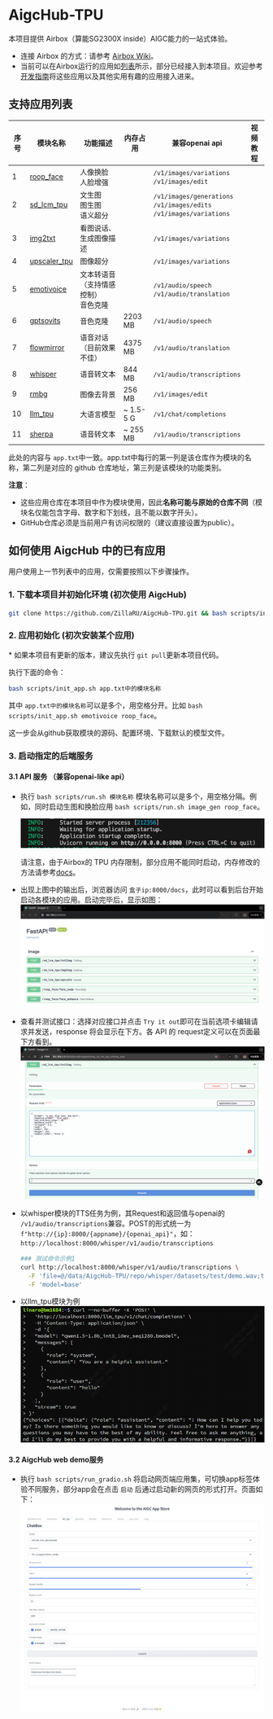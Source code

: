 # AigcHub-TPU

本项目提供 Airbox（算能SG2300X inside）AIGC能力的一站式体验。

- 连接 Airbox 的方式：请参考 [Airbox Wiki](https://gitee.com/zilla0717/AirboxWiki)。
- 当前可以在Airbox运行的应用如[列表](https://gitee.com/zilla0717/AirboxWiki/blob/master/README.md)所示，部分已经接入到本项目。欢迎参考[开发指南](docs/developer_tutorial.md)将这些应用以及其他实用有趣的应用接入进来。

## 支持应用列表

| 序号 | 模块名称     | 功能描述                             | 内存占用 |   兼容openai api | 视频教程 |
| ---- | ------------ | ----------------------------------- | -------- | -------- | -------- |
| 1    | [roop_face](https://github.com/ZillaRU/roop_face.git)      | 人像换脸<br>人脸增强         |          | `/v1/images/variations`<br>`/v1/images/edit` |              |
| 2    | [sd_lcm_tpu](https://github.com/ZillaRU/SD-lcm-tpu.git)     | 文生图<br>图生图<br>语义超分  |          | `/v1/images/generations`<br>`/v1/images/edits`<br>`/v1/images/variations` |              |
| 3    | [img2txt](https://github.com/ZillaRU/ImageSpeaking.git)  | 看图说话、生成图像描述           |          | `/v1/images/variations` |              |
| 4    | [upscaler_tpu](https://github.com/ZillaRU/upscaler_tpu.git)   | 图像超分                   |          | `/v1/images/variations` |              |
| 5    | [emotivoice](https://github.com/ZillaRU/EmotiVoice-TPU.git) | 文本转语音（支持情感控制）<br>音色克隆  |           | `/v1/audio/speech`<br>`/v1/audio/translation` |              |
| 6    | [gptsovits](https://github.com/wlc952/GPT-SoVITS-TPU.git)  | 音色克隆                       | 2203 MB  | `/v1/audio/speech` |              |
| 7    | [flowmirror](https://github.com/wlc952/flow_mirror_tpu.git) | 语音对话（目前效果不佳）        | 4375 MB  | `/v1/audio/translation` |              |
| 8    | [whisper](https://github.com/wlc952/whisper-TPU.git)     | 语音转文本                        | 844 MB   | `/v1/audio/transcriptions` |              |
| 9    | [rmbg](https://github.com/wlc952/rmbg_tpu.git)        | 图像去背景                           | 256 MB   | `/v1/images/edit` |              |
| 10   | [llm_tpu](https://github.com/wlc952/llm_aigchub.git)     | 大语言模型                        | ~ 1.5-5 G | `/v1/chat/completions` |              |
| 11   | [sherpa](https://github.com/wlc952/Kaldi-TPU.git)       | 语音转文本                          |  ~ 255 MB  | `/v1/audio/transcriptions` |              |

此处的内容与 `app.txt`中一致。app.txt中每行的第一列是该仓库作为模块的名称，第二列是对应的 github 仓库地址，第三列是该模块的功能类别。

**注意**：

- 这些应用仓库在本项目中作为模块使用，因此**名称可能与原始的仓库不同**（模块名仅能包含字母、数字和下划线，且不能以数字开头）。
- GitHub仓库必须是当前用户有访问权限的（建议直接设置为public）。

## 如何使用 AigcHub 中的已有应用

用户使用上一节列表中的应用，仅需要按照以下步骤操作。

### 1. 下载本项目并初始化环境 (初次使用 AigcHub)

```sh
git clone https://github.com/ZillaRU/AigcHub-TPU.git && bash scripts/init_env.sh
```

### 2. 应用初始化 (初次安装某个应用)

\* 如果本项目有更新的版本，建议先执行 `git pull`更新本项目代码。

执行下面的命令：

```sh
bash scripts/init_app.sh app.txt中的模块名称
```

其中 `app.txt中的模块名称`可以是多个，用空格分开。比如 `bash scripts/init_app.sh emotivoice roop_face`。

这一步会从github获取模块的源码、配置环境、下载默认的模型文件。

### 3. 启动指定的后端服务

#### 3.1 API 服务 （兼容openai-like api）

- 执行 `bash scripts/run.sh 模块名称`
  模块名称可以是多个，用空格分隔。例如，同时启动生图和换脸应用 `bash scripts/run.sh image_gen roop_face`。
  
  ![执行run.sh后，后台输出如下信息](docs/assets/readme_run.png)
  
  请注意，由于Airbox的 TPU 内存限制，部分应用不能同时启动，内存修改的方法请参考[docs](https://docs.radxa.com/sophon/airbox/local-ai-deploy/ai-tools/memory_allocate)。

- 出现上图中的输出后，浏览器访问 `盒子ip:8000/docs`，此时可以看到后台开始启动各模块的应用。启动完毕后，显示如图：
  ![启动完毕后 API doc](docs/assets/readme_load_done.png)
- 查看并测试接口：选择对应接口并点击 `Try it out`即可在当前选项卡编辑请求并发送，response 将会显示在下方。各 API 的 request定义可以在页面最下方看到。
  ![测试接口](docs/assets/readme_test_api.png)

- 以whisper模块的TTS任务为例，其Request和返回值与openai的 `/v1/audio/transcriptions`兼容。POST的形式统一为 `f"http://{ip}:8000/{appname}/{openai_api}"`，如：`http://localhost:8000/whisper/v1/audio/transcriptions`

  ```bash
  ### 测试命令示例1
  curl http://localhost:8000/whisper/v1/audio/transcriptions \
    -F 'file=@/data/AigcHub-TPU/repo/whisper/datasets/test/demo.wav;type=audio/wav' \
    -F 'model=base'
  ```

- 以llm_tpu模块为例
![alt text](docs/assets/readme_chat.png)

#### 3.2 AigcHub web demo服务

- 执行 `bash scripts/run_gradio.sh` 将启动网页端应用集，可切换app标签体验不同服务，部分app会在点击 `启动` 后通过启动新的网页的形式打开。页面如下：![web服务](docs/assets/readme_gradio_hub.png)